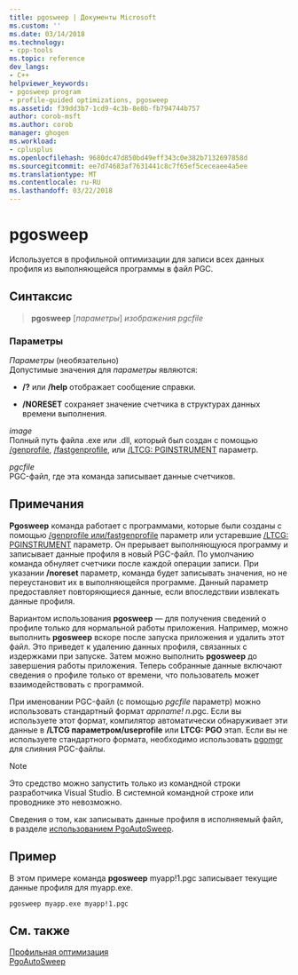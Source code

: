 ```yaml
---
title: pgosweep | Документы Microsoft
ms.custom: ''
ms.date: 03/14/2018
ms.technology:
- cpp-tools
ms.topic: reference
dev_langs:
- C++
helpviewer_keywords:
- pgosweep program
- profile-guided optimizations, pgosweep
ms.assetid: f39dd3b7-1cd9-4c3b-8e8b-fb794744b757
author: corob-msft
ms.author: corob
manager: ghogen
ms.workload:
- cplusplus
ms.openlocfilehash: 9680dc47d850bd49eff343c0e382b7132697858d
ms.sourcegitcommit: ee7d74683af7631441c8c7f65ef5ceceaee4a5ee
ms.translationtype: MT
ms.contentlocale: ru-RU
ms.lasthandoff: 03/22/2018
---
```

# <a name="pgosweep"></a>pgosweep

Используется в профильной оптимизации для записи всех данных профиля из выполняющейся программы в файл PGC.

## <a name="syntax"></a>Синтаксис

> **pgosweep** [*параметры*] *изображения* *pgcfile*

### <a name="parameters"></a>Параметры

*Параметры* (необязательно)<br/>
Допустимые значения для *параметры* являются:

- **/?** или **/help** отображает сообщение справки.

- **/NORESET** сохраняет значение счетчика в структурах данных времени выполнения.

*image*<br/>
Полный путь файла .exe или .dll, который был создан с помощью [/genprofile](genprofile-fastgenprofile-generate-profiling-instrumented-build.md), [/fastgenprofile](genprofile-fastgenprofile-generate-profiling-instrumented-build.md), или [/LTCG: PGINSTRUMENT](ltcg-link-time-code-generation.md) параметр.

*pgcfile*<br/>
PGC-файл, где эта команда записывает данные счетчиков.

## <a name="remarks"></a>Примечания

**Pgosweep** команда работает с программами, которые были созданы с помощью [/genprofile или/fastgenprofile](genprofile-fastgenprofile-generate-profiling-instrumented-build.md) параметр или устаревшие [/LTCG: PGINSTRUMENT](ltcg-link-time-code-generation.md) параметр. Он прерывает выполняющуюся программу и записывает данные профиля в новый PGC-файл. По умолчанию команда обнуляет счетчики после каждой операции записи. При указании **/noreset** параметр, команда будет записывать значения, но не переустановит их в выполняющейся программе. Данный параметр предоставляет повторяющиеся данные, если впоследствии извлекать данные профиля.

Вариантом использования **pgosweep** — для получения сведений о профиле только для нормальной работы приложения. Например, можно выполнить **pgosweep** вскоре после запуска приложения и удалить этот файл. Это приведет к удалению данных профиля, связанных с издержками при запуске. Затем можно выполнить **pgosweep** до завершения работы приложения. Теперь собранные данные включают сведения о профиле только от времени, что пользователь может взаимодействовать с программой.

При именовании PGC-файл (с помощью *pgcfile* параметр) можно использовать стандартный формат *appname! n*.pgc. Если вы используете этот формат, компилятор автоматически обнаруживает эти данные в **/LTCG параметром/useprofile** или **LTCG: PGO** этап. Если вы не используете стандартного формата, необходимо использовать [pgomgr](pgomgr.md) для слияния PGC-файлы.

> [!NOTE]
> Это средство можно запустить только из командной строки разработчика Visual Studio. В системной командной строке или проводнике это невозможно.

Сведения о том, как записывать данные профиля в исполняемый файл, в разделе [использованием PgoAutoSweep](pgoautosweep.md).

## <a name="example"></a>Пример

В этом примере команда **pgosweep** myapp!1.pgc записывает текущие данные профиля для myapp.exe.

`pgosweep myapp.exe myapp!1.pgc`

## <a name="see-also"></a>См. также

[Профильная оптимизация](profile-guided-optimizations.md)<br/>
[PgoAutoSweep](pgoautosweep.md)<br/>
